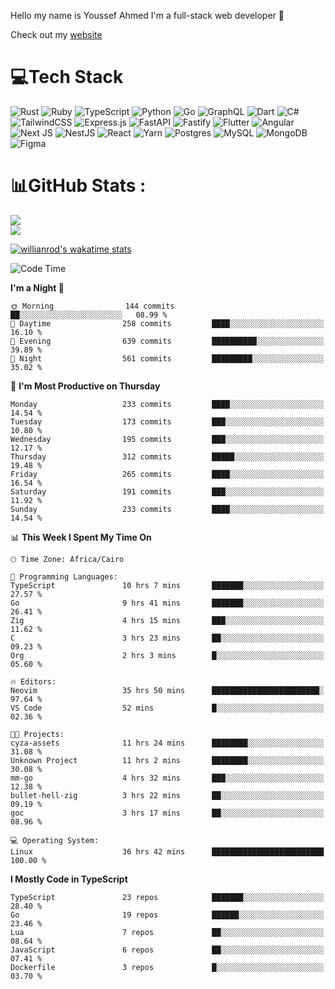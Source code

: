 Hello my name is Youssef Ahmed I'm a full-stack web developer 👋

Check out my [website](https://youssefahmed.vercel.app)
 
# 💻Tech Stack

![Rust](https://img.shields.io/badge/rust-%23000000.svg?style=for-the-badge&logo=rust&logoColor=white) ![Ruby](https://img.shields.io/badge/ruby-%23CC342D.svg?style=for-the-badge&logo=ruby&logoColor=white) ![TypeScript](https://img.shields.io/badge/typescript-%23007ACC.svg?style=for-the-badge&logo=typescript&logoColor=white) ![Python](https://img.shields.io/badge/python-3670A0?style=for-the-badge&logo=python&logoColor=ffdd54) ![Go](https://img.shields.io/badge/go-%2300ADD8.svg?style=for-the-badge&logo=go&logoColor=white) ![GraphQL](https://img.shields.io/badge/-GraphQL-E10098?style=for-the-badge&logo=graphql&logoColor=white) ![Dart](https://img.shields.io/badge/dart-%230175C2.svg?style=for-the-badge&logo=dart&logoColor=white) ![C#](https://img.shields.io/badge/c%23-%23239120.svg?style=for-the-badge&logo=c-sharp&logoColor=white) ![TailwindCSS](https://img.shields.io/badge/tailwindcss-%2338B2AC.svg?style=for-the-badge&logo=tailwind-css&logoColor=white) ![Express.js](https://img.shields.io/badge/express.js-%23404d59.svg?style=for-the-badge&logo=express&logoColor=%2361DAFB) ![FastAPI](https://img.shields.io/badge/FastAPI-005571?style=for-the-badge&logo=fastapi) ![Fastify](https://img.shields.io/badge/fastify-%23000000.svg?style=for-the-badge&logo=fastify&logoColor=white) ![Flutter](https://img.shields.io/badge/Flutter-%2302569B.svg?style=for-the-badge&logo=Flutter&logoColor=white) ![Angular](https://img.shields.io/badge/angular-%23DD0031.svg?style=for-the-badge&logo=angular&logoColor=white) ![Next JS](https://img.shields.io/badge/Next-black?style=for-the-badge&logo=next.js&logoColor=white) ![NestJS](https://img.shields.io/badge/nestjs-%23E0234E.svg?style=for-the-badge&logo=nestjs&logoColor=white) ![React](https://img.shields.io/badge/react-%2320232a.svg?style=for-the-badge&logo=react&logoColor=%2361DAFB) ![Yarn](https://img.shields.io/badge/yarn-%232C8EBB.svg?style=for-the-badge&logo=yarn&logoColor=white) ![Postgres](https://img.shields.io/badge/postgres-%23316192.svg?style=for-the-badge&logo=postgresql&logoColor=white) ![MySQL](https://img.shields.io/badge/mysql-%2300f.svg?style=for-the-badge&logo=mysql&logoColor=white) ![MongoDB](https://img.shields.io/badge/MongoDB-%234ea94b.svg?style=for-the-badge&logo=mongodb&logoColor=white)     ![Figma](https://img.shields.io/badge/figma-%23F24E1E.svg?style=for-the-badge&logo=figma&logoColor=white)

# 📊GitHub Stats :

![](https://github-readme-stats.vercel.app/api?username=joetifa2003&theme=tokyonight&hide_border=false&include_all_commits=false&count_private=false)<br/>
![](https://github-readme-streak-stats.herokuapp.com/?user=joetifa2003&theme=tokyonight&hide_border=false)<br/>

[![willianrod's wakatime stats](https://github-readme-stats.vercel.app/api/wakatime?username=joetifa2003&layout=compact)](https://github.com/anuraghazra/github-readme-stats)
<!--START_SECTION:waka-->
![Code Time](http://img.shields.io/badge/Code%20Time-2%2C505%20hrs%2028%20mins-blue)

**I'm a Night 🦉** 

```text
🌞 Morning                144 commits         ██░░░░░░░░░░░░░░░░░░░░░░░   08.99 % 
🌆 Daytime                258 commits         ████░░░░░░░░░░░░░░░░░░░░░   16.10 % 
🌃 Evening                639 commits         ██████████░░░░░░░░░░░░░░░   39.89 % 
🌙 Night                  561 commits         █████████░░░░░░░░░░░░░░░░   35.02 % 
```
📅 **I'm Most Productive on Thursday** 

```text
Monday                   233 commits         ████░░░░░░░░░░░░░░░░░░░░░   14.54 % 
Tuesday                  173 commits         ███░░░░░░░░░░░░░░░░░░░░░░   10.80 % 
Wednesday                195 commits         ███░░░░░░░░░░░░░░░░░░░░░░   12.17 % 
Thursday                 312 commits         █████░░░░░░░░░░░░░░░░░░░░   19.48 % 
Friday                   265 commits         ████░░░░░░░░░░░░░░░░░░░░░   16.54 % 
Saturday                 191 commits         ███░░░░░░░░░░░░░░░░░░░░░░   11.92 % 
Sunday                   233 commits         ████░░░░░░░░░░░░░░░░░░░░░   14.54 % 
```


📊 **This Week I Spent My Time On** 

```text
🕑︎ Time Zone: Africa/Cairo

💬 Programming Languages: 
TypeScript               10 hrs 7 mins       ███████░░░░░░░░░░░░░░░░░░   27.57 % 
Go                       9 hrs 41 mins       ███████░░░░░░░░░░░░░░░░░░   26.41 % 
Zig                      4 hrs 15 mins       ███░░░░░░░░░░░░░░░░░░░░░░   11.62 % 
C                        3 hrs 23 mins       ██░░░░░░░░░░░░░░░░░░░░░░░   09.23 % 
Org                      2 hrs 3 mins        █░░░░░░░░░░░░░░░░░░░░░░░░   05.60 % 

🔥 Editors: 
Neovim                   35 hrs 50 mins      ████████████████████████░   97.64 % 
VS Code                  52 mins             █░░░░░░░░░░░░░░░░░░░░░░░░   02.36 % 

🐱‍💻 Projects: 
cyza-assets              11 hrs 24 mins      ████████░░░░░░░░░░░░░░░░░   31.08 % 
Unknown Project          11 hrs 2 mins       ████████░░░░░░░░░░░░░░░░░   30.08 % 
mm-go                    4 hrs 32 mins       ███░░░░░░░░░░░░░░░░░░░░░░   12.38 % 
bullet-hell-zig          3 hrs 22 mins       ██░░░░░░░░░░░░░░░░░░░░░░░   09.19 % 
goc                      3 hrs 17 mins       ██░░░░░░░░░░░░░░░░░░░░░░░   08.96 % 

💻 Operating System: 
Linux                    36 hrs 42 mins      █████████████████████████   100.00 % 
```

**I Mostly Code in TypeScript** 

```text
TypeScript               23 repos            ███████░░░░░░░░░░░░░░░░░░   28.40 % 
Go                       19 repos            ██████░░░░░░░░░░░░░░░░░░░   23.46 % 
Lua                      7 repos             ██░░░░░░░░░░░░░░░░░░░░░░░   08.64 % 
JavaScript               6 repos             ██░░░░░░░░░░░░░░░░░░░░░░░   07.41 % 
Dockerfile               3 repos             █░░░░░░░░░░░░░░░░░░░░░░░░   03.70 % 
```




<!--END_SECTION:waka-->
